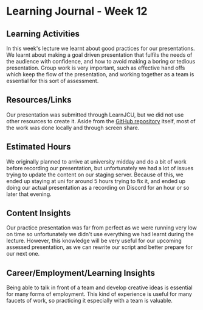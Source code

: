 # Learning Journal - Week 12

## Learning Activities

In this week's lecture we learnt about good practices for our presentations. We learnt about making a goal driven presentation that fulfils the needs of the audience with confidence, and how to avoid making a boring or tedious presentation. Group work is very important, such as effective hand offs which keep the flow of the presentation, and working together as a team is essential for this sort of assessment.

## Resources/Links

Our presentation was submitted through LearnJCU, but we did not use other resources to create it. Aside from the [GitHub repository](https://github.com/cp3402-students/cp3402-2022-1-site-team08) itself, most of the work was done locally and through screen share.

## Estimated Hours

We originally planned to arrive at university midday and do a bit of work before recording our presentation, but unfortunately we had a lot of issues trying to update the content on our staging server. Because of this, we ended up staying at uni for around 5 hours trying to fix it, and ended up doing our actual presentation as a recording on Discord for an hour or so later that evening.

## Content Insights

Our practice presentation was far from perfect as we were running very low on time so unfortunately we didn't use everything we had learnt during the lecture. However, this knowledge will be very useful for our upcoming assessed presentation, as we can rewrite our script and better prepare for our next one.

## Career/Employment/Learning Insights

Being able to talk in front of a team and develop creative ideas is essential for many forms of employment. This kind of experience is useful for many faucets of work, so practicing it especially with a team is valuable.

